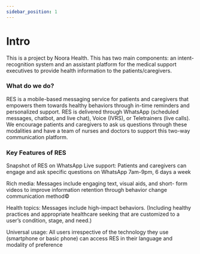 ```yaml
---
sidebar_position: 1
---
```


# Intro

This is a project by Noora Health. This has two main components: an intent-recognition system and an assistant platform for the medical support executives to provide health information to the patients/caregivers.

### What do we do?

RES is a mobile-based messaging service for patients and caregivers that empowers them towards healthy behaviors through in-time reminders and personalized support. RES is delivered through WhatsApp (scheduled messages, chatbot, and live chat), Voice (IVRS), or Teletrainers (live calls). We encourage patients and caregivers to ask us questions through these modalities and have a team of nurses and doctors to support this two-way communication platform.

### Key Features of RES

Snapshot of RES on WhatsApp
Live support: Patients and caregivers can engage and ask specific
questions on WhatsApp 7am-9pm, 6 days a week

Rich media: Messages include engaging text, visual aids, and short-
form videos to improve information retention through behavior change communication method©

Health topics: Messages include high-impact behaviors. (Including healthy practices and appropriate healthcare seeking that are customized to a user’s condition, stage, and need.)

Universal usage: All users irrespective of the technology they use (smartphone or basic phone) can access RES in their language and modality of preference

<!-- [![Impact at a glance](./img/impact.jpg)](@impact.jpg) -->

